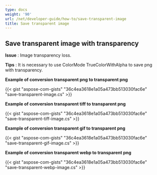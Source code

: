 ```yaml
---
type: docs
weight: '90'
url: /net/developer-guide/how-to/save-transparent-image
title: Save transparent image
---
```


**Save transparent image with transparency**
-----------------------------------------

**Issue** : Image transparency loss.

**Tips** : It is necessary to use ColorMode TrueColorWithAlpha to save png with transparency.

**Example of conversion transparent png to transparent png**

{{< gist "aspose-com-gists" "36c4ea3618e1a05a473bb513030fac6e" "save-transparent-image.cs" >}}

**Example of conversion transparent tiff to transparent png**

{{< gist "aspose-com-gists" "36c4ea3618e1a05a473bb513030fac6e" "save-transparent-tiff-image.cs" >}}

**Example of conversion transparent gif to transparent png**

{{< gist "aspose-com-gists" "36c4ea3618e1a05a473bb513030fac6e" "save-transparent-gif-image.cs" >}}

**Example of conversion transparent webp to transparent png**

{{< gist "aspose-com-gists" "36c4ea3618e1a05a473bb513030fac6e" "save-transparent-webp-image.cs" >}}